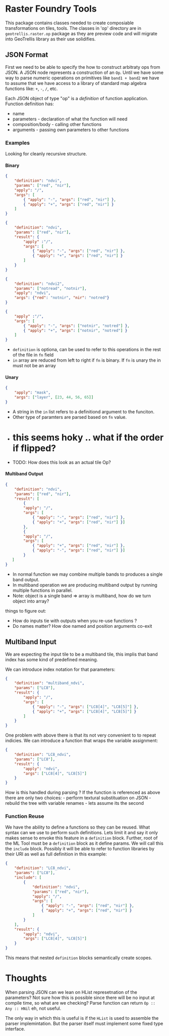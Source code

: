 # Raster Foundry Tools

This package contains classes needed to create composiable transformations on tiles, tools. The classes in 'op'
directory are in `geotrellis.raster.op` package as they are preview code and will migrate into GeoTrellis library as
their use solidifies.


## JSON Format

First we need to be able to specify the how to  construct arbitraty ops from JSON.
A JSON node represents a construction of an `Op`. 
Until we have some way to parse numeric operations on primitives like `band1 + band2` we have to assume that we have
access to a library of standard map algebra functions like: `+`, `-`, `/`, etc.

Each JSON object of type "op" is a _definition_ of function application. 
Function definition has:

- name
- parameters - declaration of what the function will need
- composition/body - calling other functions
- arguments - passing own parameters to other functions


### Examples
Looking for cleanly recursive structure.


#### Binary

```json
{
    "definition": "ndvi",
    "params": ["red", "nir"],
    "apply": "/",
    "args": [
        { "apply": "-", "args": ["red", "nir"] },
        { "apply": "+", "args": ["red", "nir"] }
    ]
}
```

```json
{
    "definition": "ndvi",
    "params": ["red", "nir"],
    "result": {   
        "apply" :"/",
        "args": [
            { "apply": "-", "args": ["red", "nir"] },
            { "apply": "+", "args": ["red", "nir"] }
        ]
    }
}
```


```json
{
    "definition": "ndvi2",
    "params": ["notread", "notnir"],
    "apply": "ndvi",
    "args": {"red": "notnir", "nir": "notred"}
}

{
    "apply" :"/",
    "args": [
        { "apply": "-", "args": ["notnir", "notred"] },
        { "apply": "+", "args": ["notnir", "notred"] }
    ]
}
```

 - `definition` is optiona, can be used to refer to this operations in the rest of the file in `fn` field
 - `in` array are reduced from left to right if `fn` is binary. If `fn` is unary the in must not be an array

#### Unary

```json
{
    "apply": "mask",
    "args": ["layer", [23, 44, 56, 65]]
}
```
 - A string in the `in` list refers to a definitiond argument to the funciton.
 - Other type of paramters are parsed based on `fn` value.
 - # this seems hoky .. what if the order if flipped?
 - TODO: How does this look as an actual tile Op?


#### Multiband Output

```json
{
    "definition": "ndvi",
    "params": ["red", "nir"],
    "result": [
        { 
        "apply": "/",
        "args": [
            { "apply": "-", "args": ["red", "nir"] },
            { "apply": "+", "args": ["red", "nir"] }]
        },
        { 
        "apply": "/",
        "args": [
            { "apply": "+", "args": ["red", "nir"] },
            { "apply": "-", "args": ["red", "nir"] }]
        }
   ]
}
```

- In normal function we may combine multiple bands to produces a single band output.
- In multiband operation we are producing multiband output by running multiple functions in parallel.
- Note: object is a single band => array is multiband, how do we turn object into array?

things to figure out:

- How do inputs tie with outputs when you re-use functions ?
- Do names matter? How doe named and position arguments co-exit
  
## Multiband Input

We are expecting the input tile to be a multiband tile, this implis that band index has some kind of predefined meaning.

We can introduce index notation for that parameters:

```json
{
    "definition": "multiband_ndvi",
    "params": ["LC8"],
    "result": { 
        "apply": "/",
        "args": [
            { "apply": "-", "args": ["LC8[4]", "LC8[5]"] },
            { "apply": "+", "args": ["LC8[4]", "LC8[5]"] }
        ]
    }
}
```

One problem with above there is that its not very convenient to to repeat indicies.
We can introduce a function that wraps the variable assignment:
```json
{
    "definition": "LC8_ndvi",
    "params": ["LC8"],
    "result": { 
        "apply": "ndvi",
        "args": ["LC8[4]", "LC8[5]"]
    }
}
```
How is this handled during parsing ?
If the function is referenced as above there are only two choices:
    - perform textural substituation on JSON
    - rebuild the tree with variable renames
    - lets assume its the second

### Function Reuse

We have the ability to define a functions so they can be reused.
What syntax can we use to perform such definitions.
Lets limit it and say it only makes sense to envoke this feature in a `definition` block.
Further, root of the ML Tool must be a `definition` block as it define params.
We will call this the `include` block. Possibly it will be able to refer to function
libraries by their URI as well as full definition in this example:

```json
{
    "definition": "LC8_ndvi",
    "params": ["LC8"],
    "include": [
        {
            "definition": "ndvi",
            "params": ["red", "nir"],
            "apply": "/",
            "args": [
                { "apply": "-", "args": ["red", "nir"] },
                { "apply": "+", "args": ["red", "nir"] }
            ]
        }
    ],
    "result": { 
        "apply": "ndvi",
        "args": ["LC8[4]", "LC8[5]"]
    }
}
```

This means that nested `definition` blocks semantically create scopes.


# Thoughts

When parsing JSON can we lean on HList represetnation of the parameters?
Not sure how this is possible since there will be no input at compile time, so what are we checking?
Parse function can return `Op :: Any :: HNil` eh, not useful.

The only way in which this is useful is if the `HList` is used to assemble the parser implemintation.
But the parser itself must implement some fixed type interface.
